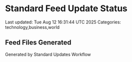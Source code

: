 # Standard Feed Update Status
Last updated: Tue Aug 12 16:31:44 UTC 2025
Categories: technology,business,world

## Feed Files Generated

Generated by Standard Updates Workflow
